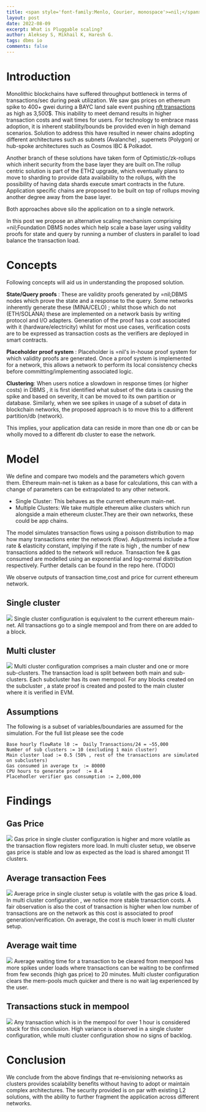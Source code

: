 ```yaml
---
title: <span style='font-family:Menlo, Courier, monospace'>=nil;</span>'s Pluggable Scaling.
layout: post
date: 2022-08-09
excerpt: What is Pluggable scaling?
author: Aleksey S, Mikhail K, Haresh G.
tags: dbms io
comments: false
---
```

# Introduction
Monolithic blockchains have suffered throughput bottleneck in terms of transactions/sec during peak utilization.
We saw gas prices on ethereum spike to 400+ gwei during a BAYC land sale event 
pushing [nft transactions](https://web3isgoinggreat.com/?id=popular-nft-mint-spikes-ethereum-gas-prices-opensea-transaction-fees-exceed-3500) 
as high as 3,500$. This inability to meet demand results in higher transaction costs and wait times for users. 
For technology to embrace mass adoption, it is inherent stability/bounds be provided even in 
high demand scenarios. Solution to address this have resulted in newer chains adopting different 
architectures such as subnets (Avalanche) , supernets (Polygon) or hub-spoke architectures such 
as Cosmos IBC & Polkadot. 

Another branch of these solutions have taken form of Optimistic/zk-rollups which inherit security 
from the base layer they are built on.The rollup centric solution is part of the ETH2 upgrade, 
which eventually plans to move to sharding to provide data availability to the rollups, with
the possibility of having data shards execute smart contracts in the future. Application specific 
chains are proposed to be built on top of rollups moving another degree away from the base layer.

Both approaches above silo the application on to a single network.

In this post we propose an alternative scaling mechanism comprising =nil;Foundation DBMS nodes 
which help scale a base layer using validity proofs for state and query by running a number of clusters 
in parallel to load balance the transaction load.


# Concepts

Following concepts will aid us in understanding the proposed solution.

**State/Query proofs** : These are validity proofs generated by =nil;DBMS nodes which prove the state
and a response to the query. Some networks inherently generate these (MINA/CELO) ; whilst those which do not
(ETH/SOLANA) these are implemented on a network basis by writing protocol and I/O adapters. Generation of the proof
has a cost associated with it (hardware/electricity) whilst for most use cases, verification costs
are to be expressed as transaction costs as the verifiers are deployed in smart contracts.

**Placeholder proof system** :
Placeholder is =nil's in-house proof system for which validity proofs are generated. Once a
proof system is implemented for a network, this allows a network to perform its local
consistency checks before committing/implementing associated logic.

**Clustering**:
When users notice a slowdown in response times (or higher costs) in DBMS , it is first identified 
what subset of the data is causing the spike and based on severity, it can be moved to its own partition or
database. Similarly, when we see spikes in usage of a subset of data in blockchain networks, 
the proposed approach is to move this to a different partition/db (network). 

This implies, your application data can reside in more than one db or can be wholly moved to a
different db cluster to ease the network.

# Model 

We define and compare two models and the parameters which govern them. Ethereum main-net is taken as a base for calculations,
this can with a change of parameters can be extrapolated to any other network.
- Single Cluster:  This behaves as the current ethereum main-net.
- Multiple Clusters: We take multiple ethereum alike clusters which run alongside a main ethereum cluster.They are their
  own networks, these could be app chains.

The model simulates transaction flows using a poisson distribution to map how many transactions enter 
the network (flow). Adjustments include a flow rate & elasticity constant, implying if the rate is high , 
the number of new transactions added to the network will reduce. Transaction fee & gas consumed are modelled 
using an exponential and log-normal distribution respectively. Further details can be found in the repo here. (TODO)
  
We observe outputs of transaction time,cost and price for current ethereum network.

## Single cluster
![](/assets/images/2022-08-09-pluggable-scaling/single_cluster.png)
Single cluster configuration is equivalent to the current ethereum main-net. All transactions go to 
a single mempool and from there on are added to a block.


## Multi cluster
![](/assets/images/2022-08-09-pluggable-scaling/multi_cluster.png)
Multi cluster configuration comprises a main cluster and one or more sub-clusters. The transaction load 
is split between both main and sub-clusters. Each subcluster has its own mempool.
For any blocks created on the subcluster , a state proof is created and posted to the 
main cluster where it is verified in EVM.



## Assumptions
The following is a subset of variables/boundaries are assumed for the simulation. For the full list please see the code
```
Base hourly flowRate l0 :=  Daily Transactions/24 = ~55,000
Number of sub clusters := 10 (excluding 1 main cluster)
Main cluster load := 0.5 (50% , rest of the transactions are simulated on subclusters)
Gas consumed in average tx  := 80000
CPU hours to generate proof  := 8.4
Placehodler verifier gas consumption := 2,000,000
```

# Findings

## Gas Price
![](/assets/images/2022-08-09-pluggable-scaling/gas_price.png)
Gas price in single cluster configuration is higher and more volatile as the transaction flow registers more load.
In multi cluster setup, we observe gas price is stable and low as expected as the load is shared amongst 11 clusters.

## Average transaction Fees
![](/assets/images/2022-08-09-pluggable-scaling/avg_tx_price.png)
Average price in single cluster setup is volatile with the gas price & load. In multi cluster configuration , 
we notice more stable transaction costs. A fair observation is also the cost of transaction is higher when 
low number of transactions are on the network as this cost is associated to proof generation/verification.
On average, the cost is much lower in multi cluster setup.

## Average wait time 
![](/assets/images/2022-08-09-pluggable-scaling/avg_tx_wait_time.png)
Average waiting time for a transaction to be cleared from mempool has more spikes under loads where 
transactions can be waiting to be confirmed from few seconds (high gas price) to 20 minutes. Multi cluster
configuration clears the mem-pools much quicker and there is no wait lag experienced by the user.

## Transactions stuck in mempool 
![](/assets/images/2022-08-09-pluggable-scaling/tx_stuck_mempool.png)
Any transaction which is in the mempool for over 1 hour is considered stuck for this conclusion. High variance
is observed in a single cluster configuration, while multi cluster configuration show no signs of backlog. 

# Conclusion

We conclude from the above findings that re-envisioning networks as clusters provides scalability benefits
without having to adopt or maintain complex architectures. The security provided is on par with existing
L2 solutions, with the ability to further fragment the application across different networks. 